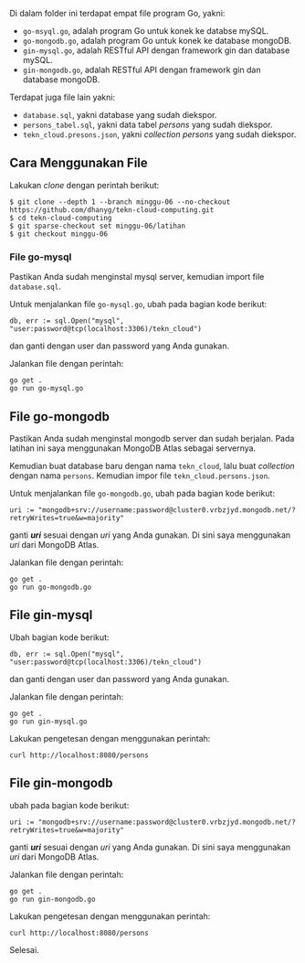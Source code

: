 Di dalam folder ini terdapat empat file program Go, yakni:  
- `go-msyql.go`, adalah program Go untuk konek ke databse mySQL.
- `go-mongodb.go`, adalah program Go untuk konek ke database mongoDB.
- `gin-mysql.go`, adalah RESTful API dengan framework gin dan database mySQL.
- `gin-mongodb.go`, adalah RESTful API dengan framework gin dan database mongoDB.
  
Terdapat juga file lain yakni:  
- `database.sql`, yakni database yang sudah diekspor.
- `persons_tabel.sql`, yakni data tabel *persons* yang sudah diekspor.
- `tekn_cloud.presons.json`, yakni *collection persons* yang sudah diekspor.

## Cara Menggunakan File
Lakukan *clone* dengan perintah berikut:  
```
$ git clone --depth 1 --branch minggu-06 --no-checkout https://github.com/dhanyg/tekn-cloud-computing.git
$ cd tekn-cloud-computing
$ git sparse-checkout set minggu-06/latihan
$ git checkout minggu-06
```

### File go-mysql
Pastikan Anda sudah menginstal mysql server, kemudian import file `database.sql`.  

Untuk menjalankan file `go-mysql.go`, ubah pada bagian kode berikut:  
```
db, err := sql.Open("mysql", "user:password@tcp(localhost:3306)/tekn_cloud")
```
dan ganti dengan user dan password yang Anda gunakan.  
  
Jalankan file dengan perintah:  
```
go get .
go run go-mysql.go
``` 

## File go-mongodb
Pastikan Anda sudah menginstal mongodb server dan sudah berjalan. Pada latihan ini saya menggunakan MongoDB Atlas sebagai servernya.  
 
Kemudian buat database baru dengan nama `tekn_cloud`, lalu buat *collection* dengan nama `persons`. Kemudian impor file `tekn_cloud.persons.json`.  

Untuk menjalankan file `go-mongodb.go`, ubah pada bagian kode berikut:  
```
uri := "mongodb+srv://username:password@cluster0.vrbzjyd.mongodb.net/?retryWrites=true&w=majority"
```
ganti *__uri__* sesuai dengan *uri* yang Anda gunakan. Di sini saya menggunakan *uri* dari MongoDB Atlas.    
  
Jalankan file dengan perintah:  
```
go get .
go run go-mongodb.go
``` 

## File gin-mysql
Ubah bagian kode berikut:  
```
db, err := sql.Open("mysql", "user:password@tcp(localhost:3306)/tekn_cloud")
```
dan ganti dengan user dan password yang Anda gunakan.  
  
Jalankan file dengan perintah:  
```
go get .
go run gin-mysql.go
``` 
  
Lakukan pengetesan dengan menggunakan perintah:  
```
curl http://localhost:8080/persons
```
  
## File gin-mongodb
ubah pada bagian kode berikut:  
```
uri := "mongodb+srv://username:password@cluster0.vrbzjyd.mongodb.net/?retryWrites=true&w=majority"
```
ganti *__uri__* sesuai dengan *uri* yang Anda gunakan. Di sini saya menggunakan *uri* dari MongoDB Atlas.    
  
Jalankan file dengan perintah:  
```
go get .
go run gin-mongodb.go
```
  
Lakukan pengetesan dengan menggunakan perintah:  
```
curl http://localhost:8080/persons
```
  
Selesai.